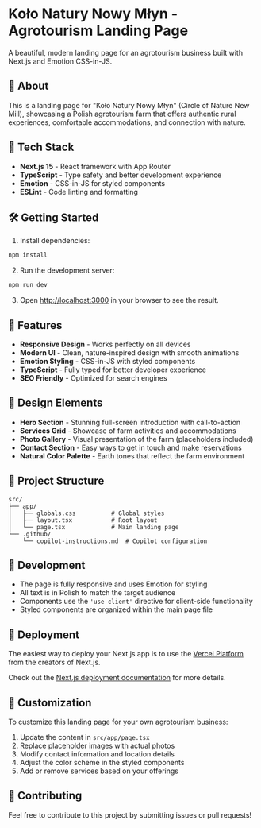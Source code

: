 # Koło Natury Nowy Młyn - Agrotourism Landing Page

A beautiful, modern landing page for an agrotourism business built with Next.js and Emotion CSS-in-JS.

## 🌾 About

This is a landing page for "Koło Natury Nowy Młyn" (Circle of Nature New Mill), showcasing a Polish agrotourism farm that offers authentic rural experiences, comfortable accommodations, and connection with nature.

## 🚀 Tech Stack

- **Next.js 15** - React framework with App Router
- **TypeScript** - Type safety and better development experience
- **Emotion** - CSS-in-JS for styled components
- **ESLint** - Code linting and formatting

## 🛠️ Getting Started

1. Install dependencies:

```bash
npm install
```

2. Run the development server:

```bash
npm run dev
```

3. Open [http://localhost:3000](http://localhost:3000) in your browser to see the result.

## 📱 Features

- **Responsive Design** - Works perfectly on all devices
- **Modern UI** - Clean, nature-inspired design with smooth animations
- **Emotion Styling** - CSS-in-JS with styled components
- **TypeScript** - Fully typed for better developer experience
- **SEO Friendly** - Optimized for search engines

## 🎨 Design Elements

- **Hero Section** - Stunning full-screen introduction with call-to-action
- **Services Grid** - Showcase of farm activities and accommodations
- **Photo Gallery** - Visual presentation of the farm (placeholders included)
- **Contact Section** - Easy ways to get in touch and make reservations
- **Natural Color Palette** - Earth tones that reflect the farm environment

## 📁 Project Structure

```
src/
├── app/
│   ├── globals.css          # Global styles
│   ├── layout.tsx           # Root layout
│   └── page.tsx             # Main landing page
└── .github/
    └── copilot-instructions.md  # Copilot configuration
```

## 🔧 Development

- The page is fully responsive and uses Emotion for styling
- All text is in Polish to match the target audience
- Components use the `'use client'` directive for client-side functionality
- Styled components are organized within the main page file

## 🚀 Deployment

The easiest way to deploy your Next.js app is to use the [Vercel Platform](https://vercel.com/new?utm_medium=default-template&filter=next.js&utm_source=create-next-app&utm_campaign=create-next-app-readme) from the creators of Next.js.

Check out the [Next.js deployment documentation](https://nextjs.org/docs/app/building-your-application/deploying) for more details.

## 📝 Customization

To customize this landing page for your own agrotourism business:

1. Update the content in `src/app/page.tsx`
2. Replace placeholder images with actual photos
3. Modify contact information and location details
4. Adjust the color scheme in the styled components
5. Add or remove services based on your offerings

## 🤝 Contributing

Feel free to contribute to this project by submitting issues or pull requests!
